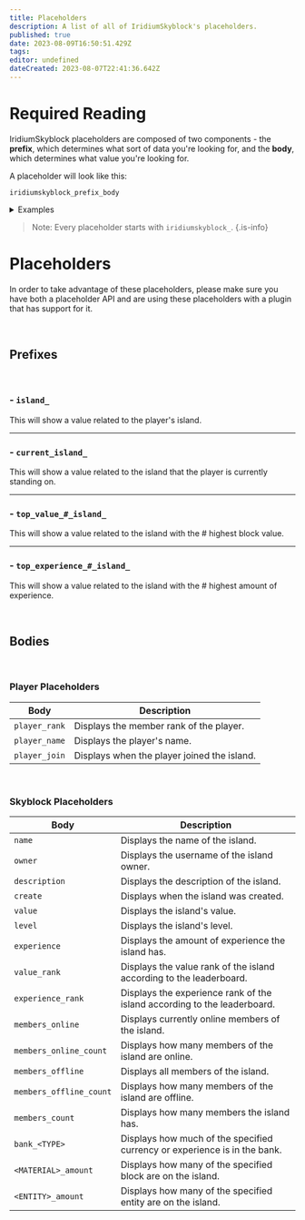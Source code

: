 ```yaml
---
title: Placeholders
description: A list of all of IridiumSkyblock's placeholders.
published: true
date: 2023-08-09T16:50:51.429Z
tags: 
editor: undefined
dateCreated: 2023-08-07T22:41:36.642Z
---
```


# Required Reading

IridiumSkyblock placeholders are composed of two components - the **prefix**, which determines what sort of data you're looking for, and the **body**, which determines what value you're looking for.

A placeholder will look like this:

`iridiumskyblock_prefix_body`

<details>
  <summary> Examples </summary>
  
`iridiumskyblock_island_level` 
  
- will display the island level of the player's island.
  <p> &nbsp </p>
  
`iridiumskyblock_top_value_2_island_owner`
  
- will display the username of the player that owns the island with the 2nd highest value.
  <p> &nbsp </p>

`iridiumskyblock_current_island_bank_crystals`
  
- will display the amount of Island Crystals that are in the bank of the island that the player is currently standing on.
  
</details>

> Note: Every placeholder starts with `iridiumskyblock_`.
{.is-info}

# Placeholders

In order to take advantage of these placeholders, please make sure you have both a placeholder API and are using these placeholders with a plugin that has support for it.

<p> &nbsp </p>

## Prefixes

<p> &nbsp </p>

### - `island_`

This will show a value related to the player's island.

---

### - `current_island_`

This will show a value related to the island that the player is currently standing on.

---

### - `top_value_#_island_`

This will show a value related to the island with the # highest block value.

---

### - `top_experience_#_island_`

This will show a value related to the island with the # highest amount of experience.

<p> &nbsp </p>

## Bodies

<p> &nbsp </p>

### Player Placeholders
  
|Body|Description|
|----|-----------|
|`player_rank`|Displays the member rank of the player.|
|`player_name`|Displays the player's name.|
|`player_join`|Displays when the player joined the island.|

<p> &nbsp </p>

### Skyblock Placeholders

|Body|Description|
|----|-----------|
|`name`|Displays the name of the island.|
|`owner`|Displays the username of the island owner.|
|`description`|Displays the description of the island.|
|`create`|Displays when the island was created.|
|`value`|Displays the island's value.|
|`level`|Displays the island's level.|
|`experience`|Displays the amount of experience the island has.|
|`value_rank`|Displays the value rank of the island according to the leaderboard.|
|`experience_rank`|Displays the experience rank of the island according to the leaderboard.|
|`members_online`|Displays currently online members of the island.|
|`members_online_count`|Displays how many members of the island are online.|
|`members_offline`|Displays all members of the island.|
|`members_offline_count`|Displays how many members of the island are offline.|
|`members_count`|Displays how many members the island has.|
|`bank_<TYPE>`|Displays how much of the specified currency or experience is in the bank.|
|`<MATERIAL>_amount`|Displays how many of the specified block are on the island.|
|`<ENTITY>_amount`|Displays how many of the specified entity are on the island.|